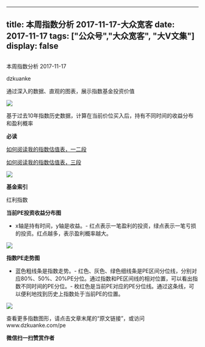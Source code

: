 
---
title:   本周指数分析 2017-11-17-大众宽客
date: 2017-11-17
tags: ["公众号","大众宽客", "大V文集"]
display: false
---


## 



本周指数分析 2017-11-17




dzkuanke




通过深入的数据、直观的图表，展示指数基金投资价值


<img data-s="300,640" data-type="jpeg" src="https://mmbiz.qpic.cn/mmbiz_jpg/PKw3FQPmhIia2KePOC4MGBribSmcWpkujmjmnBXicicmucu9NfEWwlBZOoHXZxAofgFibicShUjYttVNWkL7Hcu7DLZQ/0?wx_fmt=jpeg" data-copyright="0" style="" class="" data-ratio="0.5546875" data-w="1280"/>

基于过去10年指数历史数据，计算在当前价位买入后，持有不同时间的收益分布和盈利概率



**必读**

[如何阅读我的指数估值表，一二段](http://mp.weixin.qq.com/s?__biz=MzAwMTc1MDcwNw==&amp;mid=2648272034&amp;idx=1&amp;sn=12b1858af175753f5ccebc0bc6c4cb4f&amp;chksm=82f92f7eb58ea668f844f51102599d20bb8730f438010159de83e85a4a34df3d44d568a9feb2&amp;scene=21#wechat_redirect)

[如何阅读我的指数估值表，三段](http://mp.weixin.qq.com/s?__biz=MzAwMTc1MDcwNw==&amp;mid=2648272039&amp;idx=1&amp;sn=09c59d023c3ce227046966f260777cd5&amp;chksm=82f92f7bb58ea66dab5c428c2205bd4dda180360b643b28a357ab3e73a38d19303124242ad4d&amp;scene=21#wechat_redirect)

<img data-s="300,640" data-type="png" src="https://mmbiz.qpic.cn/mmbiz_png/PKw3FQPmhIia2KePOC4MGBribSmcWpkujm31LfQbRGqfvQJbaT1MleAm99OVXbhIdicOGdnzeZHHou1UsDvYOIia3w/0?wx_fmt=png" data-copyright="0" style="" class="" data-ratio="0.6155268022181146" data-w="1082"/>



**基金索引**

红利指数

**当前PE投资收益分布图**
- x轴是持有时间，y轴是收益。- 红点表示一笔盈利的投资，绿点表示一笔亏损的投资。红点越多，表示盈利概率越大。
<img data-s="300,640" data-type="png" src="https://mmbiz.qpic.cn/mmbiz_png/PKw3FQPmhIia2KePOC4MGBribSmcWpkujmv0mn5XdjmYYiaJTaacbfQicGMGlye98icPocazldqpPjy0rNFVgbBNhbg/0?wx_fmt=png" data-copyright="0" style="" class="" data-ratio="0.6" data-w="720"/>

**指数PE走势图**
- 蓝色粗线条是指数走势。- 红色、灰色、绿色细线条是PE区间分位线，分别对应80%、50%、20%PE分位。通过指数和PE区间线的相对位置，可以看出指数不同时间的PE分位。- 枚红色是当前PE对应的PE分位线。通过这条线，可以便利地找到历史上指数处于当前PE的位置。
<img data-s="300,640" data-type="png" src="https://mmbiz.qpic.cn/mmbiz_png/PKw3FQPmhIia2KePOC4MGBribSmcWpkujm7xCEcsmjmmcTsmz6sTia8eqX7LrYsuDtdWr89Z6lUBgKhP9KMibuHVDA/0?wx_fmt=png" data-copyright="0" style="" class="" data-ratio="0.6" data-w="720"/>

查看更多指数图形，请点击文章末尾的“原文链接”，或访问www.dzkuanke.com/pe




**微信扫一扫赞赏作者**















